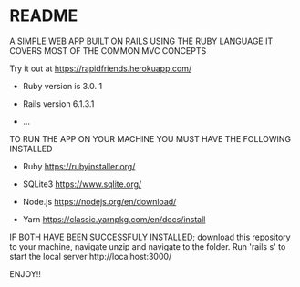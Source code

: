 # README

A SIMPLE WEB APP BUILT ON RAILS USING THE RUBY LANGUAGE
IT COVERS MOST OF THE COMMON MVC CONCEPTS

Try it out at https://rapidfriends.herokuapp.com/

* Ruby version is 3.0. 1

* Rails version 6.1.3.1

* ...

TO RUN THE APP ON YOUR MACHINE YOU MUST HAVE THE FOLLOWING INSTALLED

  * Ruby https://rubyinstaller.org/

  * SQLite3 https://www.sqlite.org/

  * Node.js https://nodejs.org/en/download/

  * Yarn  https://classic.yarnpkg.com/en/docs/install

IF BOTH HAVE BEEN SUCCESSFULY INSTALLED;
  download this repository to your machine, navigate unzip and navigate to the
  folder. Run 'rails s' to start the local server http://localhost:3000/

  ENJOY!!  
